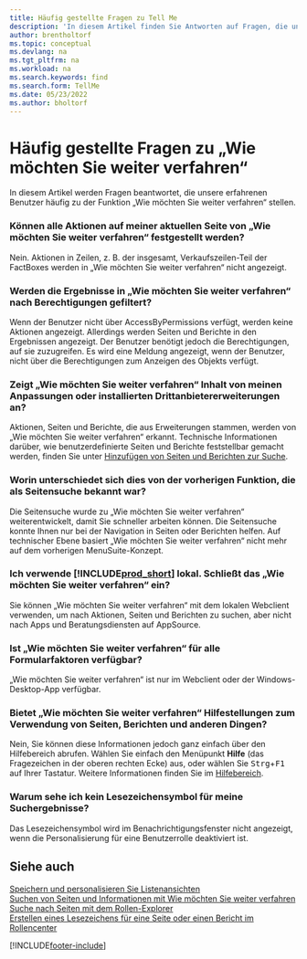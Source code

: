 ```yaml
---
title: Häufig gestellte Fragen zu Tell Me
description: 'In diesem Artikel finden Sie Antworten auf Fragen, die unsere Partner und Kunden häufig zur „Wie möchten Sie weiter verfahren“-Funktion stellen.'
author: brentholtorf
ms.topic: conceptual
ms.devlang: na
ms.tgt_pltfrm: na
ms.workload: na
ms.search.keywords: find
ms.search.form: TellMe
ms.date: 05/23/2022
ms.author: bholtorf
---
```

# <a name="tell-me-faq"></a>Häufig gestellte Fragen zu „Wie möchten Sie weiter verfahren“
In diesem Artikel werden Fragen beantwortet, die unsere erfahrenen Benutzer häufig zu der Funktion „Wie möchten Sie weiter verfahren“ stellen.

### <a name="are-all-actions-from-my-current-page-discoverable-in-tell-me"></a>Können alle Aktionen auf meiner aktuellen Seite von „Wie möchten Sie weiter verfahren“ festgestellt werden?

Nein. Aktionen in Zeilen, z. B. der insgesamt, Verkaufszeilen-Teil der FactBoxes werden in „Wie möchten Sie weiter verfahren“ nicht angezeigt.

### <a name="are-the-results-in-tell-me-filtered-by-permissions"></a>Werden die Ergebnisse in „Wie möchten Sie weiter verfahren“ nach Berechtigungen gefiltert?

Wenn der Benutzer nicht über AccessByPermissions verfügt, werden keine Aktionen angezeigt. Allerdings werden Seiten und Berichte in den Ergebnissen angezeigt. Der Benutzer benötigt jedoch die Berechtigungen, auf sie zuzugreifen. Es wird eine Meldung angezeigt, wenn der Benutzer, nicht über die Berechtigungen zum Anzeigen des Objekts verfügt.

### <a name="does-tell-me-display-content-from-my-customizations-or-installed-third-party-extensions"></a>Zeigt „Wie möchten Sie weiter verfahren“ Inhalt von meinen Anpassungen oder installierten Drittanbietererweiterungen an?

Aktionen, Seiten und Berichte, die aus Erweiterungen stammen, werden von „Wie möchten Sie weiter verfahren“ erkannt. Technische Informationen darüber, wie benutzerdefinierte Seiten und Berichte feststellbar gemacht werden, finden Sie unter [Hinzufügen von Seiten und Berichten zur Suche](/dynamics365/business-central/dev-itpro/developer/devenv-al-menusuite-functionality).

### <a name="what-makes-this-different-from-what-was-previously-known-as-page-search"></a>Worin unterschiedet sich dies von der vorherigen Funktion, die als Seitensuche bekannt war?

Die Seitensuche wurde zu „Wie möchten Sie weiter verfahren“ weiterentwickelt, damit Sie schneller arbeiten können. Die Seitensuche konnte Ihnen nur bei der Navigation in Seiten oder Berichten helfen. Auf technischer Ebene basiert „Wie möchten Sie weiter verfahren“ nicht mehr auf dem vorherigen MenuSuite-Konzept.

### <a name="i-use-on-premises--does-that-include-tell-me"></a>Ich verwende [!INCLUDE[prod_short](includes/prod_short.md)] lokal. Schließt das „Wie möchten Sie weiter verfahren“ ein?

Sie können „Wie möchten Sie weiter verfahren“ mit dem lokalen Webclient verwenden, um nach Aktionen, Seiten und Berichten zu suchen, aber nicht nach Apps und Beratungsdiensten auf AppSource.

### <a name="is-tell-me-available-for-all-form-factors"></a>Ist „Wie möchten Sie weiter verfahren“ für alle Formularfaktoren verfügbar?

„Wie möchten Sie weiter verfahren“ ist nur im Webclient oder der Windows-Desktop-App verfügbar.

<!-- removed in v20 because of Help pane
### <a name="are-the-documentation-results-available-in-any-language"></a>Are the documentation results available in any language?
The help articles display in the language you have specified in **My Settings**, if help is available in that language.
-->

### <a name="does-tell-me-give-me-help-on-how-to-use-pages-reports-and-other-things"></a>Bietet „Wie möchten Sie weiter verfahren“ Hilfestellungen zum Verwendung von Seiten, Berichten und anderen Dingen?

Nein, Sie können diese Informationen jedoch ganz einfach über den Hilfebereich abrufen. Wählen Sie einfach den Menüpunkt **Hilfe** (das Fragezeichen in der oberen rechten Ecke) aus, oder wählen Sie <kbd>Strg</kbd>+<kbd>F1</kbd> auf Ihrer Tastatur. Weitere Informationen finden Sie im [Hilfebereich](product-help-and-support.md#help-pane).

### <a name="why-dont-i-see-a-bookmark-icon-for-my-search-results"></a>Warum sehe ich kein Lesezeichensymbol für meine Suchergebnisse?

Das Lesezeichensymbol wird im Benachrichtigungsfenster nicht angezeigt, wenn die Personalisierung für eine Benutzerrolle deaktiviert ist.


## <a name="see-also"></a>Siehe auch
[Speichern und personalisieren Sie Listenansichten](ui-views.md)  
[Suchen von Seiten und Informationen mit Wie möchten Sie weiter verfahren](ui-search.md)  
[Suche nach Seiten mit dem Rollen-Explorer](ui-role-explorer.md)  
[Erstellen eines Lesezeichens für eine Seite oder einen Bericht im Rollencenter](ui-bookmarks.md)


[!INCLUDE[footer-include](includes/footer-banner.md)]

